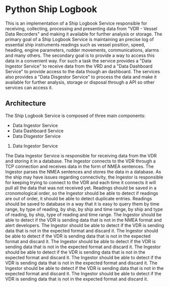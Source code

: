 # Python Ship Logbook

This is an implementation of a Ship Logbook Service responsible for receiving, collecting, processing and presenting data from "VDR - Vessel Data Recorders" and making it available for further analysis or storage. The primary goal of a Ship Logbook Service is maintaining an precise log of essential ship instruments readings such as vessel position, speed, heading, engine parameters, rudder movements, communications, alarms and many others. The secondary goal is to provide a way to access this data in a convenient way. For such a task the service provides a "Data Ingestor Service" to receive data from the VRD and a "Data Dashboard Service" to provide access to the data though an dashboard. The services also provides a "Data Disgestor Service" to process the data and make it available for further analysis,  storage or disposal through a API so other services can access it.

## Architecture

The Ship Logbook Service is composed of three main components:

- Data Ingestor Service
- Data Dashboard Service
- Data Disgestor Service

1) Data Ingestor Service

The Data Ingestor Service is responsible for receiving data from the VDR and storing it in a database. The Ingestor connects to the VDR through a TCP connection and receives data in the form of NMEA sentences. The Ingestor parses the NMEA sentences and stores the data in a database. As the ship may have issues regarding connectivity, the Ingestor is responsible for keeping trying to connect to the VDR and each time it connects it will pull all the data that was not received yet. Readings should be saved in a cronomological order, so the Ingestor should be able to detect if readings are out of order, it should be able to detect duplicate entries. Readings should be saved to database in a way that it is easy to query them by time range, by type of reading, by ship, by ship and time range, by ship and type of reading, by ship, type of reading and time range. The Ingestor should be able to detect if the VDR is sending data that is not in the NMEA format and alert developers. The Ingestor should be able to detect if the VDR is sending data that is not in the expected format and discard it. The Ingestor should be able to detect if the VDR is sending data that is not in the expected format and discard it. The Ingestor should be able to detect if the VDR is sending data that is not in the expected format and discard it. The Ingestor should be able to detect if the VDR is sending data that is not in the expected format and discard it. The Ingestor should be able to detect if the VDR is sending data that is not in the expected format and discard it. The Ingestor should be able to detect if the VDR is sending data that is not in the expected format and discard it. The Ingestor should be able to detect if the VDR is sending data that is not in the expected format and discard it.